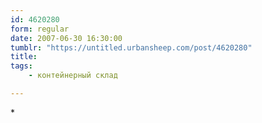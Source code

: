 ```yaml
---
id: 4620280
form: regular
date: 2007-06-30 16:30:00
tumblr: "https://untitled.urbansheep.com/post/4620280"
title:
tags:
    - контейнерный склад

---
```


<p>*</p>

